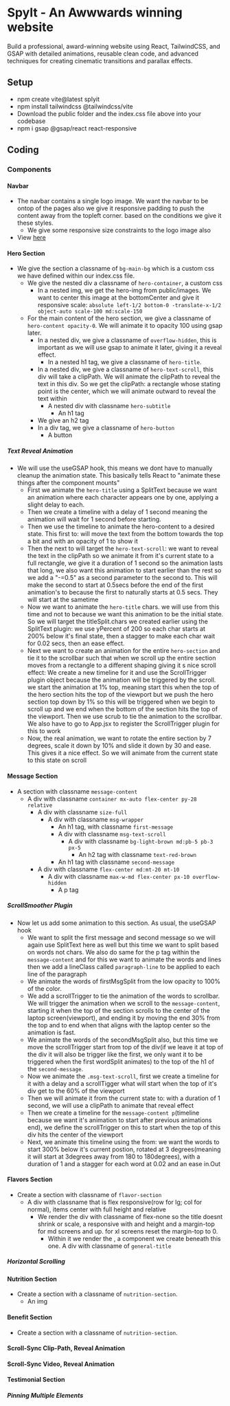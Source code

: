 # Spylt - An Awwwards winning website

Build a professional, award-winning website using React, TailwindCSS, and GSAP with detailed animations, reusable clean code, and advanced techniques for creating cinematic transitions and parallax effects.

## Setup

- npm create vite@latest splyit
- npm install tailwindcss @tailwindcss/vite
- Download the public folder and the index.css file above into your codebase
- npm i gsap @gsap/react react-responsive

## Coding

### Components

#### Navbar

- The navbar contains a single logo image. We want the navbar to be ontop of the pages also we give it responsive padding to push the content away from the topleft corner. based on the conditions we give it these styles.
  - We give some responsive size constraints to the logo image also
- View [here](src/components/Navbar.jsx)

#### Hero Section

- We give the section a classname of `bg-main-bg` which is a custom css we have defined within our index.css file.
  - We give the nested div a classname of `hero-container`, a custom css
    - In a nested img, we get the hero-img from public/images. We want to center this image at the bottomCenter and give it responsive scale: `absolute left-1/2 bottom-0 -translate-x-1/2 object-auto scale-100 md:scale-150`
  - For the main content of the hero section, we give a classname of `hero-content opacity-0`. We will animate it to opacity 100 using gsap later.
    - In a nested div, we give a classname of `overflow-hidden`, this is important as we will use gsap to animate it later, giving it a reveal effect.
      - In a nested h1 tag, we give a classname of `hero-title`.
    - In a nested div, we give a classname of `hero-text-scroll`, this div will take a clipPath. We will animate the clipPath to reveal the text in this div. So we get the clipPath: a rectangle whose stating point is the center, which we will animate outward to reveal the text within
      - A nested div with classname `hero-subtitle`
        - An h1 tag
    - We give an h2 tag
    - In a div tag, we give a classname of `hero-button`
      - A button

##### Text Reveal Animation

- We will use the useGSAP hook, this means we dont have to manually cleanup the animation state. This basically tells React to "animate these things after the component mounts"
  - First we animate the `hero-title` using a SplitText because we want an animation where each character appears one by one, applying a slight delay to each.
  - Then we create a timeline with a delay of 1 second meaning the animation will wait for 1 second before starting.
  - Then we use the timeline to animate the hero-content to a desired state. This first to: will move the text from the bottom towards the top a bit and with an opacity of 1 to show it
  - Then the next to will target the `hero-text-scroll`: we want to reveal the text in the clipPath so we animate it from it's current state to a full rectangle, we give it a duration of 1 second so the animation lasts that long, we also want this animation to start earlier than the rest so we add a "-=0.5" as a second parameter to the second to. This will make the second to start at 0.5secs before the end of the first animation's to because the first to naturally starts at 0.5 secs. They will start at the sametime
  - Now we want to animate the `hero-title` chars. we will use from this time and not to because we want this animation to be the initial state. So we will target the titleSplit.chars we created earlier using the SplitText plugin: we use yPercent of 200 so each char starts at 200% below it's final state, then a stagger to make each char wait for 0.02 secs, then an ease effect.
  - Next we want to create an animation for the entire `hero-section` and tie it to the scrollbar such that when we scroll up the entire section moves from a rectangle to a different shaping giving it s nice scroll effect: We create a new timeline for it and use the ScrollTrigger plugin object because the animation will be triggered by the scroll. we start the animation at 1% top, meaning start this when the top of the hero section hits the top of the viewport but we push the hero section top down by 1% so this will be triggered when we begin to scroll up and we end when the bottom of the section hits the top of the viewport. Then we use scrub to tie the animation to the scrollbar. We also have to go to App.jsx to register the ScrollTrigger plugin for this to work
  - Now, the real animation, we want to rotate the entire section by 7 degrees, scale it down by 10% and slide it down by 30 and ease. This gives it a nice effect. So we will animate from the current state to this state on scroll

#### Message Section

- A section with classname `message-content`
  - A div with classname `container mx-auto flex-center py-28 relative`
    - A div with classname `size-full`
      - A div with classname `msg-wrapper`
        - An h1 tag, with classname `first-message`
        - A div with classname `msg-text-scroll`
          - A div with classname `bg-light-brown md:pb-5 pb-3 px-5`
            - An h2 tag with classname `text-red-brown`
        - An h1 tag with classname `second-message`
    - A div with classname `flex-center md:mt-20 mt-10`
      - A div with classname `max-w-md flex-center px-10 overflow-hidden`
        - A p tag

##### ScrollSmoother Plugin

- Now let us add some animation to this section. As usual, the useGSAP hook
  - We want to split the first message and second message so we will again use SplitText here as well but this time we want to split based on words not chars. We also do same for the p tag within the `message-content` and for this we want to animate the words and lines then we add a lineClass called `paragraph-line` to be applied to each line of the paragraph
  - We animate the words of firstMsgSplit from the low opacity to 100% of the color.
  - We add a scrollTrigger to tie the animation of the words to scrollbar. We will trigger the animation when we scroll to the `message-content`, starting it when the top of the section scrolls to the center of the laptop screen(viewport), and ending it by moving the end 30% from the top and to end when that aligns with the laptop center so the animation is fast.
  - We animate the words of the secondMsgSplit also, but this time we move the scrollTrigger start from top of the div(if we leave it at top of the div it will also be trigger like the first, we only want it to be triggered when the first wordSplit animates) to the top of the h1 of the `second-message`.
  - Now we animate the `.msg-text-scroll`, first we create a timeline for it with a delay and a scrollTigger what will start when the top of it's div get to the 60% of the viewport
  - Then we will animate it from the current state to: with a duration of 1 second, we will use a clipPath to animate that reveal effect
  - Then we create a timeline for the `message-content p`(timeline because we want it's animation to start after previous animations end), we define the scrollTrigger on this to start when the top of this div hits the center of the viewport
  - Next, we animate this timeline using the from: we want the words to start 300% below it's current postion, rotated at 3 degrees(meaning it will start at 3degrees away from 180 to 180degrees), with a duration of 1 and a stagger for each word at 0.02 and an ease in.Out

#### Flavors Section

- Create a section with classname of `flavor-section`
  - A div with classname that is flex responsive(row for lg; col for normal), items center with full height and relative
    - We render the div with classname of flex-none so the title doesnt shrink or scale, a responsive with and height and a margin-top for md screens and up. for xl screens reset the margin-top to 0.
      - Within it we render the <FlavorTitle/>, a component we create beneath this one. A div with classname of `general-title`

##### Horizontal Scrolling

#### Nutrition Section

- Create a section with a classname of `nutrition-section`.
  - An img

#### Benefit Section

- Create a section with a classname of `nutrition-section`.

#### Scroll-Sync Clip-Path, Reveal Animation

#### Scroll-Sync Video, Reveal Animation

#### Testimonial Section

##### Pinning Multiple Elements
